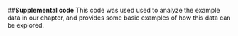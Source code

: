 ##**Supplemental code**
This code was used used to analyze the example data in our chapter, and provides some basic examples of how this data can be explored.
